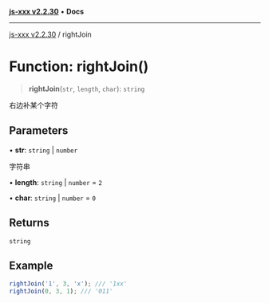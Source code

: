[**js-xxx v2.2.30**](../README.md) • **Docs**

***

[js-xxx v2.2.30](../README.md) / rightJoin

# Function: rightJoin()

> **rightJoin**(`str`, `length`, `char`): `string`

右边补某个字符

## Parameters

• **str**: `string` \| `number`

字符串

• **length**: `string` \| `number` = `2`

• **char**: `string` \| `number` = `0`

## Returns

`string`

## Example

```ts
rightJoin('1', 3, 'x'); /// '1xx'
rightJoin(0, 3, 1); /// '011'
```
